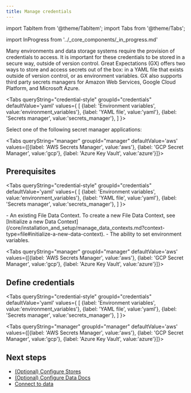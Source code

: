 ```yaml
---
title: Manage credentials
---
```


import TabItem from '@theme/TabItem';
import Tabs from '@theme/Tabs';

import InProgress from '../_core_components/_in_progress.md'

Many environments and data storage systems require the provision of credentials to access.  It is important for these credentials to be stored in a secure way, outside of version control.  Great Expectations (GX) offers two ways to store and access secrets out of the box: in a YAML file that exists outside of version control, or as environment variables.  GX also supports third party secrets managers for Amazon Web Services, Google Cloud Platform, and Microsoft Azure. 

<Tabs 
  queryString="credential-style" 
  groupId="credentials" 
  defaultValue='yaml' 
  values={
   [
    {label: 'Environment variables', value:'environment_variables'},
    {label: 'YAML file', value:'yaml'},
    {label: 'Secrets manager', value:'secrets_manager'},
   ]
  }>

  <TabItem value="yaml" label="YAML file">
  </TabItem>

  <TabItem value="environment_variables" label="Environment variables">
  </TabItem>

  <TabItem value="secrets_manager" label="Secrets manager">

Select one of the following secret manager applications:

  <Tabs queryString="manager" groupId="manager" defaultValue='aws' values={[{label: 'AWS Secrets Manager', value:'aws'}, {label: 'GCP Secret Manager', value:'gcp'}, {label: 'Azure Key Vault', value:'azure'}]}>

  <TabItem value="aws">
  </TabItem>

  <TabItem value="gcp">
  </TabItem>

  <TabItem value="azure">
  </TabItem>

  </Tabs>

  </TabItem>

</Tabs>

## Prerequisites

<Tabs 
  queryString="credential-style" 
  groupId="credentials" 
  defaultValue='yaml' 
  values={
   [
    {label: 'Environment variables', value:'environment_variables'},
    {label: 'YAML file', value:'yaml'},
    {label: 'Secrets manager', value:'secrets_manager'},
   ]
  }>

  <TabItem value="yaml" label="YAML file">
    - An existing File Data Context.  To create a new File Data Context, see [Initialize a new Data Context](/core/installation_and_setup/manage_data_contexts.md?context-type=file#initialize-a-new-data-context).
  </TabItem>

  <TabItem value="environment_variables" label="Environment variables">
    - The ability to set environment variables.
  </TabItem>

  <TabItem value="secrets_manager" label="Secrets manager">

  <Tabs queryString="manager" groupId="manager" defaultValue='aws' values={[{label: 'AWS Secrets Manager', value:'aws'}, {label: 'GCP Secret Manager', value:'gcp'}, {label: 'Azure Key Vault', value:'azure'}]}>

  <TabItem value="aws">
<InProgress/>
  </TabItem>

  <TabItem value="gcp">
<InProgress/>
  </TabItem>

  <TabItem value="azure">
<InProgress/>
  </TabItem>

  </Tabs>

  </TabItem>

</Tabs>

## Define credentials

<Tabs 
  queryString="credential-style" 
  groupId="credentials" 
  defaultValue='yaml' 
  values={
   [
    {label: 'Environment variables', value:'environment_variables'},
    {label: 'YAML file', value:'yaml'},
    {label: 'Secrets manager', value:'secrets_manager'},
   ]
  }>

  <TabItem value="yaml" label="YAML file">
<InProgress/>
  </TabItem>

  <TabItem value="environment_variables" label="Environment variables">
<InProgress/>
  </TabItem>

  <TabItem value="secrets_manager" label="Secrets manager">

  <Tabs queryString="manager" groupId="manager" defaultValue='aws' values={[{label: 'AWS Secrets Manager', value:'aws'}, {label: 'GCP Secret Manager', value:'gcp'}, {label: 'Azure Key Vault', value:'azure'}]}>

  <TabItem value="aws">
<InProgress/>
  </TabItem>

  <TabItem value="gcp">
<InProgress/>
  </TabItem>

  <TabItem value="azure">
<InProgress/>
  </TabItem>

  </Tabs>

  </TabItem>

</Tabs>

## Next steps

- [(Optional) Configure Stores](./manage_metadata_stores.md)
- [(Optional) Configure Data Docs](./manage_metadata_stores.md)
- [Connect to data](/core/manage_and_access_data/manage_and_access_data.md)